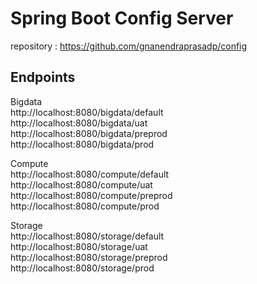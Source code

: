# Spring Boot Config Server
repository : https://github.com/gnanendraprasadp/config

## Endpoints
Bigdata<br/>
http://localhost:8080/bigdata/default<br/>
http://localhost:8080/bigdata/uat<br/>
http://localhost:8080/bigdata/preprod<br/>
http://localhost:8080/bigdata/prod<br/>

Compute<br/>
http://localhost:8080/compute/default<br/>
http://localhost:8080/compute/uat<br/>
http://localhost:8080/compute/preprod<br/>
http://localhost:8080/compute/prod<br/>

Storage<br/>
http://localhost:8080/storage/default<br/>
http://localhost:8080/storage/uat<br/>
http://localhost:8080/storage/preprod<br/>
http://localhost:8080/storage/prod<br/>
